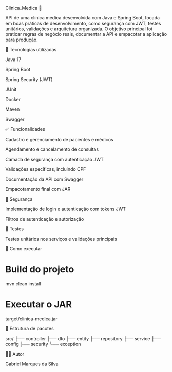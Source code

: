 Clinica_Medica 🏥

API de uma clínica médica desenvolvida com Java e Spring Boot, focada em boas práticas de desenvolvimento, como segurança com JWT, testes unitários, validações e arquitetura organizada. O objetivo principal foi praticar regras de negócio reais, documentar a API e empacotar a aplicação para produção.

🔧 Tecnologias utilizadas

Java 17

Spring Boot

Spring Security (JWT)

JUnit

Docker

Maven

Swagger

✅ Funcionalidades

Cadastro e gerenciamento de pacientes e médicos

Agendamento e cancelamento de consultas

Camada de segurança com autenticação JWT

Validações específicas, incluindo CPF

Documentação da API com Swagger

Empacotamento final com JAR

🔐 Segurança

Implementação de login e autenticação com tokens JWT

Filtros de autenticação e autorização

🧪 Testes

Testes unitários nos serviços e validações principais

📆 Como executar

# Build do projeto
mvn clean install

# Executar o JAR
target/clinica-medica.jar

📂 Estrutura de pacotes

src/
├── controller
├── dto
├── entity
├── repository
├── service
├── config
├── security
└── exception

👨‍💻 Autor

Gabriel Marques da Silva

